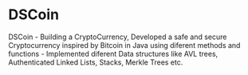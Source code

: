 # DSCoin
DSCoin - Building a CryptoCurrency, Developed a safe and secure Cryptocurrency inspired by Bitcoin in Java using diferent methods and functions - Implemented diferent Data structures like AVL trees, Authenticated Linked Lists, Stacks, Merkle Trees etc.
